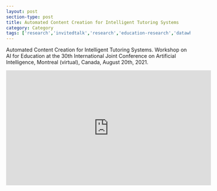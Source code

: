 ```yaml
---
layout: post
section-type: post
title: Automated Content Creation for Intelligent Tutoring Systems
category: Category
tags: ['research','invitedtalk','research','education-research','datawhys','mofacts','ldi','braintrust','its','discourse','nlp','reading','semantics']
---
```

Automated Content Creation for Intelligent Tutoring Systems. Workshop on AI for Education at the 30th International Joint Conference on Artificial Intelligence, Montreal (virtual), Canada, August 20th, 2021.

<iframe width="560" height="315" src="https://www.youtube.com/embed/zSwxCtJBdkI" title="YouTube video player" frameborder="0" allow="accelerometer; autoplay; clipboard-write; encrypted-media; gyroscope; picture-in-picture" allowfullscreen></iframe>